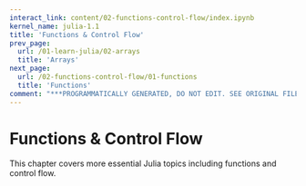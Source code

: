 ```yaml
---
interact_link: content/02-functions-control-flow/index.ipynb
kernel_name: julia-1.1
title: 'Functions & Control Flow'
prev_page:
  url: /01-learn-julia/02-arrays
  title: 'Arrays'
next_page:
  url: /02-functions-control-flow/01-functions
  title: 'Functions'
comment: "***PROGRAMMATICALLY GENERATED, DO NOT EDIT. SEE ORIGINAL FILES IN /content***"
---
```


# Functions & Control Flow

This chapter covers more essential Julia topics including functions and control flow.

